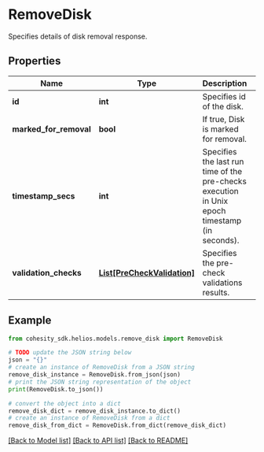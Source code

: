 # RemoveDisk

Specifies details of disk removal response.

## Properties

Name | Type | Description | Notes
------------ | ------------- | ------------- | -------------
**id** | **int** | Specifies id of the disk. | [optional] 
**marked_for_removal** | **bool** | If true, Disk is marked for removal. | [optional] 
**timestamp_secs** | **int** | Specifies the last run time of the pre-checks execution in Unix epoch timestamp (in seconds). | [optional] 
**validation_checks** | [**List[PreCheckValidation]**](PreCheckValidation.md) | Specifies the pre-check validations results. | [optional] 

## Example

```python
from cohesity_sdk.helios.models.remove_disk import RemoveDisk

# TODO update the JSON string below
json = "{}"
# create an instance of RemoveDisk from a JSON string
remove_disk_instance = RemoveDisk.from_json(json)
# print the JSON string representation of the object
print(RemoveDisk.to_json())

# convert the object into a dict
remove_disk_dict = remove_disk_instance.to_dict()
# create an instance of RemoveDisk from a dict
remove_disk_from_dict = RemoveDisk.from_dict(remove_disk_dict)
```
[[Back to Model list]](../README.md#documentation-for-models) [[Back to API list]](../README.md#documentation-for-api-endpoints) [[Back to README]](../README.md)


